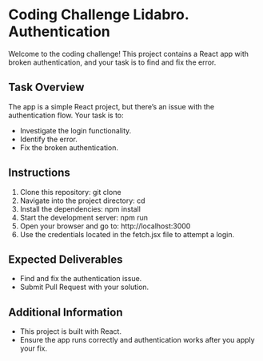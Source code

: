 # Coding Challenge Lidabro. Authentication

Welcome to the coding challenge! This project contains a React app with broken authentication, and your task is to find and fix the error.

## Task Overview

The app is a simple React project, but there’s an issue with the authentication flow. Your task is to:

-   Investigate the login functionality.
-   Identify the error.
-   Fix the broken authentication.

## Instructions

1. Clone this repository:
   git clone <repository-url>
2. Navigate into the project directory:
   cd <project-directory>
3. Install the dependencies:
   npm install
4. Start the development server:
   npm run
5. Open your browser and go to:
   http://localhost:3000
6. Use the credentials located in the fetch.jsx file to attempt a login.

## Expected Deliverables

-   Find and fix the authentication issue.
-   Submit Pull Request with your solution.

## Additional Information

-   This project is built with React.
-   Ensure the app runs correctly and authentication works after you apply your fix.

